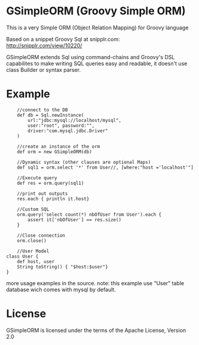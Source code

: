 # GSimpleORM (Groovy Simple ORM)

This is a very Simple ORM (Object Relation Mapping) for Groovy language

Based on a snippet Groovy Sql at snipplr.com:
http://snipplr.com/view/10220/

GSimpleORM extends Sql using command-chains and Groovy's DSL capabilites to make writing SQL queries easy and readable, it doesn't use class Builder or syntax parser.

# Example

		//connect to the DB
		def db = Sql.newInstance(
			url:"jdbc:mysql://localhost/mysql",
			user:"root", password:"",
			driver:"com.mysql.jdbc.Driver"
		)
		
		//create an instance of the orm
		def orm = new GSimpleORM(db)
		
		//Dynamic syntax (other clauses are optional Maps)
		def sql1 = orm.select '*' from User//, [where:"host ='localhost'"]
		
		//Execute query
		def res = orm.query(sql1)
		
		//print out outputs
		res.each { println it.host}
		
		//Custom SQL
		orm.query('select count(*) nbOfUser from User').each {
			assert it['nbOfUser'] == res.size()
		}
		
		//Close connection
		orm.close()
		
		//User Model
    class User {
    	def host, user
    	String toString() { "$host:$user"}
    }
		

more usage examples in the source.
note: this example use "User" table database wich comes with mysql by default.

# License
GSimpleORM is licensed under the terms of the Apache License, Version 2.0
